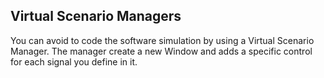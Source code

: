 ﻿## Virtual Scenario Managers

You can avoid to code the software simulation by using a Virtual Scenario Manager. The manager create a new Window and adds a specific control for each signal you define in it.

